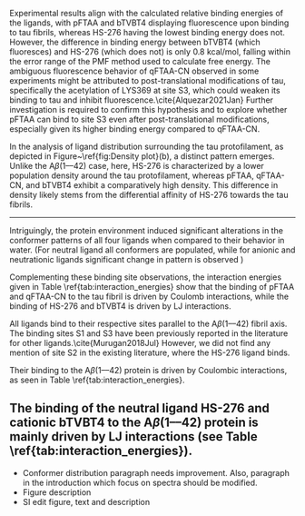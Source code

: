 Experimental results align with the calculated relative binding energies of the ligands, with pFTAA and bTVBT4 displaying fluorescence upon binding to tau fibrils, whereas HS-276 having the lowest binding energy does not. However, the difference in binding energy between bTVBT4 (which fluoresces) and HS-276 (which does not) is only 0.8 kcal/mol, falling within the error range of the PMF method used to calculate free energy. The ambiguous fluorescence behavior of qFTAA-CN observed in some experiments might be attributed to post-translational modifications of tau, specifically the acetylation of LYS369 at site S3, which could weaken its binding to tau and inhibit fluorescence.\cite{Alquezar2021Jan} Further investigation is required to confirm this hypothesis and to explore whether pFTAA can bind to site S3 even after post-translational modifications, especially given its higher binding energy compared to qFTAA-CN.






In the analysis of ligand distribution surrounding the tau protofilament, as depicted in Figure~\ref{fig:Density plot}(b), a distinct pattern emerges. Unlike the A$\beta$(1––42) case, here,  HS-276 is characterized by a lower population density around the tau protofilament, whereas pFTAA, qFTAA-CN, and bTVBT4 exhibit a comparatively high density. This difference in density likely stems from the differential affinity of HS-276 towards the tau fibrils.









-------------------

Intriguingly, the protein environment induced significant alterations in the conformer patterns of all four ligands when compared to their behavior in water. (For neutral ligand all conformers are populated, while for anionic and neutrationic ligands significant change in pattern is observed )

Complementing these binding site observations,  the interaction energies given in Table \ref{tab:interaction_energies} show that the binding of pFTAA and qFTAA-CN to the tau fibril is driven by Coulomb interactions, while the binding of HS-276 and bTVBT4 is driven by LJ interactions. 

All ligands bind to their respective sites parallel to the A$\beta$(1––42) fibril axis. The binding sites S1 and S3 have been previously reported in the literature for other ligands.\cite{Murugan2018Jul} However, we did not find any mention of site S2 in the existing literature, where the HS-276 ligand binds. 

 Their binding to the A$\beta$(1––42) protein is driven by Coulombic interactions, as seen in Table \ref{tab:interaction_energies}.

 The binding of the neutral ligand HS-276 and cationic bTVBT4 to the A$\beta$(1––42) protein is mainly driven by LJ interactions (see Table \ref{tab:interaction_energies}).
-------


- Conformer distribution paragraph needs improvement. Also, paragraph in the introduction which focus on spectra should be modified. 
- Figure description
- SI edit figure, text and description






